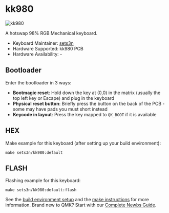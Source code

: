# kk980

![kk980](https://i.imgur.com/NDsBMR6.jpg)

A hotswap 98% RGB Mechanical keyboard.

* Keyboard Maintainer: [sets3n](https://github.com/sets3n)
* Hardware Supported: kk980 PCB
* Hardware Availability: -

## Bootloader

Enter the bootloader in 3 ways:

* **Bootmagic reset**: Hold down the key at (0,0) in the matrix (usually the top left key or Escape) and plug in the keyboard
* **Physical reset button**: Briefly press the button on the back of the PCB - some may have pads you must short instead
* **Keycode in layout**: Press the key mapped to `QK_BOOT` if it is available

## HEX

Make example for this keyboard (after setting up your build environment):

    make sets3n/kk980:default

## FLASH

Flashing example for this keyboard:

    make sets3n/kk980:default:flash

See the [build environment setup](https://docs.qmk.fm/#/getting_started_build_tools) and the [make instructions](https://docs.qmk.fm/#/getting_started_make_guide) for more information. Brand new to QMK? Start with our [Complete Newbs Guide](https://docs.qmk.fm/#/newbs).
